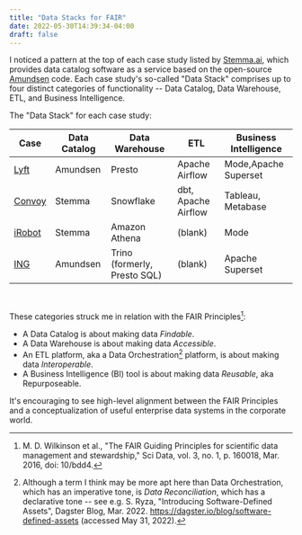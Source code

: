 ```yaml
---
title: "Data Stacks for FAIR"
date: 2022-05-30T14:39:34-04:00
draft: false
---
```


I noticed a pattern at the top of each case study listed by [Stemma.ai](https://www.stemma.ai),
which provides data catalog software as a service based on the open-source
[Amundsen](https://www.amundsen.io/) code. Each case study's so-called "Data Stack" comprises up to
four distinct categories of functionality -- Data Catalog, Data Warehouse, ETL, and Business
Intelligence.

The "Data Stack" for each case study:
<br>

|Case|Data Catalog|Data Warehouse|ETL|Business Intelligence|
|---|---|---|---|---|
|[Lyft](https://www.stemma.ai/amundsen-case-studies/lyft)|Amundsen|Presto|Apache Airflow|Mode,Apache Superset|
|[Convoy](https://www.stemma.ai/stemma-case-studies/convoy)|Stemma|Snowflake|dbt, Apache Airflow|Tableau, Metabase|
|[iRobot](https://www.stemma.ai/stemma-case-studies/irobot)|Stemma|Amazon Athena|(blank)|Mode|
|[ING](https://www.stemma.ai/amundsen-case-studies/ing)|Amundsen|Trino (formerly, Presto SQL)|(blank)|Apache Superset|

<br>

These categories struck me in relation with the FAIR Principles[^fair]:

* A Data Catalog is about making data *Findable*.
* A Data Warehouse is about making data *Accessible*.
* An ETL platform, aka a Data Orchestration[^sda] platform, is about making data *Interoperable*.
* A Business Intelligence (BI) tool is about making data *Reusable*, aka Repurposeable.

It's encouraging to see high-level alignment between the FAIR Principles and a conceptualization of useful enterprise data systems in the corporate world. 

[^fair]: M. D. Wilkinson et al., "The FAIR Guiding Principles for scientific data management and stewardship," Sci Data, vol. 3, no. 1, p. 160018, Mar. 2016, doi: 10/bdd4.
[^sda]: Although a term I think may be more apt here than Data Orchestration, which has an imperative tone, is *Data Reconciliation*, which has a declarative tone -- see e.g. S. Ryza, "Introducing Software-Defined Assets", Dagster Blog, Mar. 2022. https://dagster.io/blog/software-defined-assets (accessed May 31, 2022).




